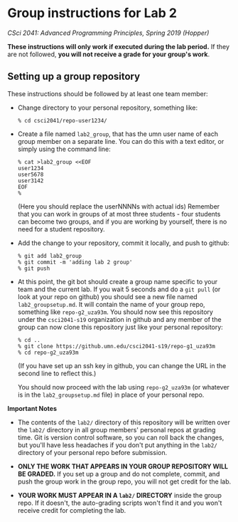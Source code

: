 # Group instructions for Lab 2

*CSci 2041: Advanced Programming Principles, Spring 2019 (Hopper)*

**These instructions will only work if executed during the lab period.**  If they are not followed, **you will not receive a grade for your group's work**.

## Setting up a group repository

These instructions should be followed by at least one team member:

* Change directory to your personal repository, something like:

    ```
    % cd csci2041/repo-user1234/
    ```

* Create a file named `lab2_group`, that has the umn user name of each group member on a separate line.  You can do this with a text editor, or simply using the command line:

    ```
    % cat >lab2_group <<EOF
    user1234
    user5678
    user3142
    EOF
    %
    ```

  (Here you should replace the userNNNNs with actual ids)  Remember that you can work in groups of at most three students - four students can become two groups, and if you are working by yourself, there is no need for a student repository.

* Add the change to your repository, commit it locally, and push to github:

    ```
    % git add lab2_group
    % git commit -m 'adding lab 2 group'
    % git push
    ```

* At this point, the git bot should create a group name specific to your team and the current lab.  If you wait 5 seconds and do a `git pull` (or look at your repo on github) you should see a new file named `lab2_groupsetup.md`.  It will contain the name of your group repo, something like `repo-g2_uza93m`.  You should now see this repository under the `csci2041-s19` organization in github and any member of the group can now clone this repository just like your personal repository:

    ```
    % cd ..
    % git clone https://github.umn.edu/csci2041-s19/repo-g1_uza93m
    % cd repo-g2_uza93m
    ```

   (If you have set up an ssh key in github, you can change the URL in the second line to reflect this.)

   You should now proceed with the lab using `repo-g2_uza93m` (or whatever is in the `lab2_groupsetup.md` file) in place of your personal repo.


**Important Notes**
* The contents of the `lab2/` directory of this repository will be written over the `lab2/` directory in all group members' personal repos at grading time.  Git is version control software, so you can roll back the changes, but you'll have less headaches if you don't put anything in the `lab2/` directory of your personal repo before submission.

* **ONLY THE WORK THAT APPEARS IN YOUR GROUP REPOSITORY WILL BE GRADED.** If you set up a group and do not complete, commit, and push the group work in the group repo, you will not get credit for the lab.

* **YOUR WORK MUST APPEAR IN A `lab2/` DIRECTORY** inside the group repo.  If it doesn't, the auto-grading scripts won't find it and you won't receive credit for completing the lab.
